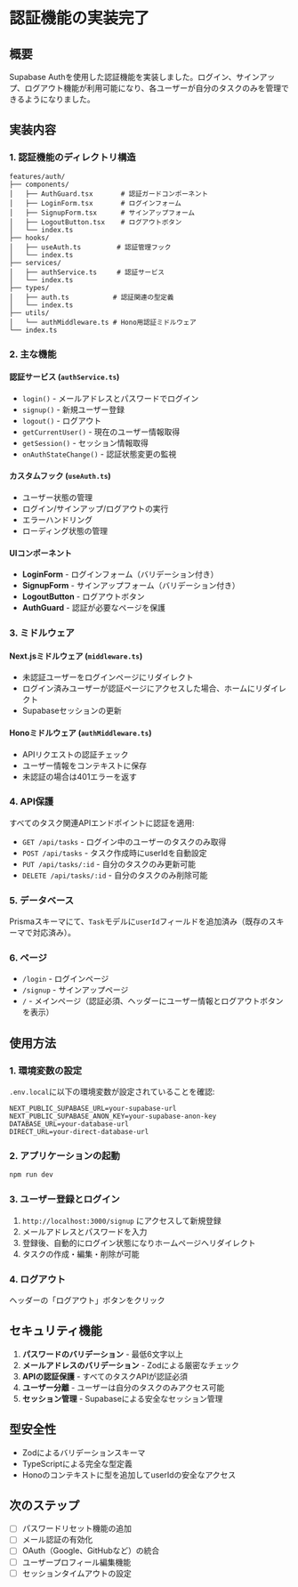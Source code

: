 # 認証機能の実装完了

## 概要

Supabase Authを使用した認証機能を実装しました。ログイン、サインアップ、ログアウト機能が利用可能になり、各ユーザーが自分のタスクのみを管理できるようになりました。

## 実装内容

### 1. 認証機能のディレクトリ構造

```
features/auth/
├── components/
│   ├── AuthGuard.tsx       # 認証ガードコンポーネント
│   ├── LoginForm.tsx       # ログインフォーム
│   ├── SignupForm.tsx      # サインアップフォーム
│   ├── LogoutButton.tsx    # ログアウトボタン
│   └── index.ts
├── hooks/
│   ├── useAuth.ts         # 認証管理フック
│   └── index.ts
├── services/
│   ├── authService.ts     # 認証サービス
│   └── index.ts
├── types/
│   ├── auth.ts           # 認証関連の型定義
│   └── index.ts
├── utils/
│   └── authMiddleware.ts # Hono用認証ミドルウェア
└── index.ts
```

### 2. 主な機能

#### 認証サービス (`authService.ts`)
- `login()` - メールアドレスとパスワードでログイン
- `signup()` - 新規ユーザー登録
- `logout()` - ログアウト
- `getCurrentUser()` - 現在のユーザー情報取得
- `getSession()` - セッション情報取得
- `onAuthStateChange()` - 認証状態変更の監視

#### カスタムフック (`useAuth.ts`)
- ユーザー状態の管理
- ログイン/サインアップ/ログアウトの実行
- エラーハンドリング
- ローディング状態の管理

#### UIコンポーネント
- **LoginForm** - ログインフォーム（バリデーション付き）
- **SignupForm** - サインアップフォーム（バリデーション付き）
- **LogoutButton** - ログアウトボタン
- **AuthGuard** - 認証が必要なページを保護

### 3. ミドルウェア

#### Next.jsミドルウェア (`middleware.ts`)
- 未認証ユーザーをログインページにリダイレクト
- ログイン済みユーザーが認証ページにアクセスした場合、ホームにリダイレクト
- Supabaseセッションの更新

#### Honoミドルウェア (`authMiddleware.ts`)
- APIリクエストの認証チェック
- ユーザー情報をコンテキストに保存
- 未認証の場合は401エラーを返す

### 4. API保護

すべてのタスク関連APIエンドポイントに認証を適用:
- `GET /api/tasks` - ログイン中のユーザーのタスクのみ取得
- `POST /api/tasks` - タスク作成時にuserIdを自動設定
- `PUT /api/tasks/:id` - 自分のタスクのみ更新可能
- `DELETE /api/tasks/:id` - 自分のタスクのみ削除可能

### 5. データベース

Prismaスキーマにて、`Task`モデルに`userId`フィールドを追加済み（既存のスキーマで対応済み）。

### 6. ページ

- `/login` - ログインページ
- `/signup` - サインアップページ
- `/` - メインページ（認証必須、ヘッダーにユーザー情報とログアウトボタンを表示）

## 使用方法

### 1. 環境変数の設定

`.env.local`に以下の環境変数が設定されていることを確認:

```env
NEXT_PUBLIC_SUPABASE_URL=your-supabase-url
NEXT_PUBLIC_SUPABASE_ANON_KEY=your-supabase-anon-key
DATABASE_URL=your-database-url
DIRECT_URL=your-direct-database-url
```

### 2. アプリケーションの起動

```bash
npm run dev
```

### 3. ユーザー登録とログイン

1. `http://localhost:3000/signup` にアクセスして新規登録
2. メールアドレスとパスワードを入力
3. 登録後、自動的にログイン状態になりホームページへリダイレクト
4. タスクの作成・編集・削除が可能

### 4. ログアウト

ヘッダーの「ログアウト」ボタンをクリック

## セキュリティ機能

1. **パスワードのバリデーション** - 最低6文字以上
2. **メールアドレスのバリデーション** - Zodによる厳密なチェック
3. **APIの認証保護** - すべてのタスクAPIが認証必須
4. **ユーザー分離** - ユーザーは自分のタスクのみアクセス可能
5. **セッション管理** - Supabaseによる安全なセッション管理

## 型安全性

- Zodによるバリデーションスキーマ
- TypeScriptによる完全な型定義
- Honoのコンテキストに型を追加してuserIdの安全なアクセス

## 次のステップ

- [ ] パスワードリセット機能の追加
- [ ] メール認証の有効化
- [ ] OAuth（Google、GitHubなど）の統合
- [ ] ユーザープロフィール編集機能
- [ ] セッションタイムアウトの設定
